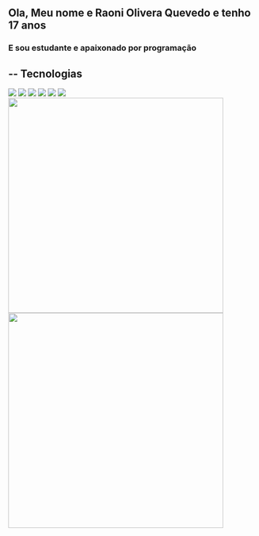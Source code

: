 <h2>Ola, Meu nome e Raoni Olivera Quevedo e tenho 17 anos</h2>
<h3>E sou estudante e apaixonado por programação</h3>
<h2>-- Tecnologias</h2>
<div  text-align="centart" style="width='100%'">
  <img src="https://img.shields.io/badge/Js-FFDC0B?style=for-the-badge&logo=javascript&logoColor=000&labelColor=FFDC0B" />
  <img src="https://img.shields.io/badge/html%205-orange?style=for-the-badge&logo=html5&logoColor=white&labelColor=orange" />
  <img src="https://img.shields.io/badge/ReactJs-2CFFEE?style=for-the-badge&logo=react&logoColor=000&labelColor=2CFFEE" />
  <img src="https://img.shields.io/badge/CSS%203-5188FE?style=for-the-badge&logo=css3&logoColor=white&labelColor=5188FE" />
  <img src="https://img.shields.io/badge/SASS-red?style=for-the-badge&logo=SCSS&logoColor=white&labelColor=red" />
  <img src="https://img.shields.io/badge/typescript-5188FE?style=for-the-badge&logo=typescript&logoColor=white&labelColor=5188FE" />
</div>
<img width="434px" src="https://github-readme-stats.vercel.app/api/top-langs/?username=raoni111&langs_count=5)](https://github.com/raoni111/RaoniOliveira/edit/main/README.mdl" />
<img width="434px" src="https://github-readme-stats.vercel.app/api?username=raoni111&hide=contribs,prs" />
